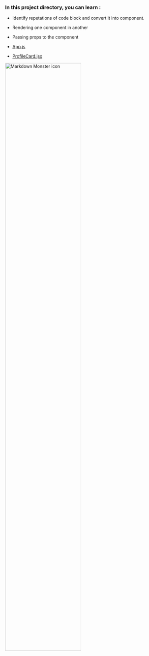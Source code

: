 ### In this project directory, you can learn : 

- Identify repetations of code block and convert it into component.
- Rendering one component in another
- Passing props to the component

 - [App.js](https://github.com/Girish-GAP/React-Projects/blob/master/app2/src/App.js) 
 - [ProfileCard.jsx](https://github.com/Girish-GAP/React-Projects/blob/master/app2/src/ProfileCard.js) 

 
<img src="https://github.com/Girish-GAP/React-Projects/blob/master/app2/app2_View.png"
     alt="Markdown Monster icon"
     style="float: left; margin-right: 10px; width : 70%" />
